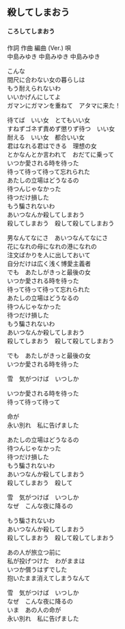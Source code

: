 ## 殺してしまおう
#### ころしてしまおう


作詞  作曲  編曲 (Ver.)   唄   
中島みゆき   中島みゆき       中島みゆき   
   
   
こんな   
間尺に合わない女の暮らしは   
もう耐えられないわ   
いいかげんにしてよ   
ガマンにガマンを重ねて　アタマに来た！   
   
待てば　いい女　とてもいい女   
すねずゴネず責めず懲りず待つ　いい女   
耐える　いい女　都合いい女   
君はなれる君はできる　理想の女   
とかなんとか言われて　おだてに乗って   
いつか愛される時を待った   
待って待って待って忘れられた   
あたしの立場はどうなるの   
待つんじゃなかった   
待つだけ損した   
もう騙されないわ   
あいつなんか殺してしまおう   
殺してしまおう　殺して殺してしまおう   
   
男なんてなにさ　あいつなんてなにさ   
花になれの母になれの港になれの   
注文ばかりを人に出しておいて   
自分だけは広く浅く博愛主義者   
でも　あたしがきっと最後の女   
いつか愛される時を待った   
待って待って待って忘れられた   
あたしの立場はどうなるの   
待つんじゃなかった   
待つだけ損した   
もう騙されないわ   
あいつなんか殺してしまおう   
殺してしまおう　殺して殺してしまおう   
   
でも　あたしがきっと最後の女   
いつか愛される時を待った   
   
雪　気がつけば　いつしか   
   
いつか愛される時を待った   
待って待って待って   
   
命が   
永い別れ　私に告げました   
   
あたしの立場はどうなるの   
待つんじゃなかった   
待つだけ損した   
もう騙されないわ   
あいつなんか殺してしまおう   
殺してしまおう　殺して   
   
雪　気がつけば　いつしか   
なぜ　こんな夜に降るの   
   
もう騙されないわ   
あいつなんか殺してしまおう   
殺してしまおう　殺して殺してしまおう   
   
あの人が旅立つ前に   
私が投げつけた　わがままは   
いつか償うはずでした   
抱いたまま消えてしまうなんて   
   
雪　気がつけば　いつしか   
なぜ　こんな夜に降るの   
いま　あの人の命が   
永い別れ　私に告げました   